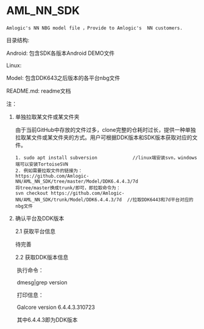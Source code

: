# AML_NN_SDK

    Amlogic's NN NBG model file ，Provide to Amlogic's  NN customers.

目录结构:

Android:  包含SDK各版本Android DEMO文件

Linux:

Model: 包含DDK643之后版本的各平台nbg文件

README.md: readme文档



注：

1. 单独拉取某文件或某文件夹

   由于当前GitHub中存放的文件过多，clone完整的仓耗时过长，提供一种单独拉取某文件或某文件夹的方式。用户可根据DDK版本和SDK版本获取对应的文件。

   ~~~
   1. sudo apt install subversion             //linux端安装svn，windows端可以安装TortoiseSVN
   2. 例如需要拉取文件的链接为：
   https://github.com/Amlogic-NN/AML_NN_SDK/tree/master/Model/DDK6.4.4.3/7d
   将tree/master换成trunk/即可，即拉取命令为：
   svn checkout https://github.com/Amlogic-NN/AML_NN_SDK/trunk/Model/DDK6.4.4.3/7d  //拉取DDK6443和7d平台对应的nbg文件
   ~~~

2. 确认平台及DDK版本

   2.1 获取平台信息

      待完善

   2.2 获取DDK版本信息

   ​	执行命令：

   ​         dmesg|grep version

   ​	打印信息：

   ​        Galcore version 6.4.4.3.310723

   ​    其中6.4.4.3即为DDK版本



